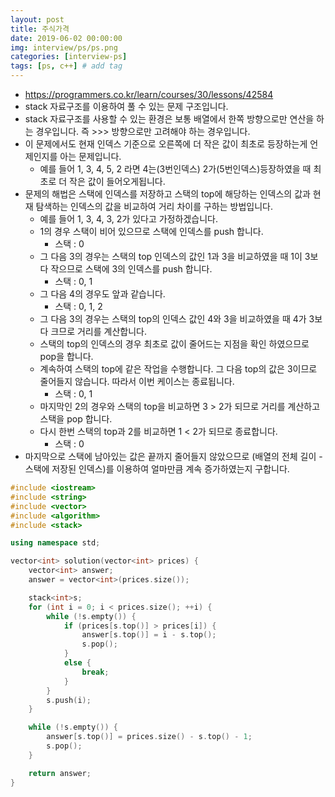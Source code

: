 ```yaml
---
layout: post
title: 주식가격
date: 2019-06-02 00:00:00
img: interview/ps/ps.png
categories: [interview-ps] 
tags: [ps, c++] # add tag
---
```


+ https://programmers.co.kr/learn/courses/30/lessons/42584
+ stack 자료구조를 이용하여 풀 수 있는 문제 구조입니다.
+ stack 자료구조를 사용할 수 있는 환경은 보통 배열에서 한쪽 방향으로만 연산을 하는 경우입니다. 즉 >>> 방향으로만 고려해야 하는 경우입니다.
+ 이 문제에서도 현재 인덱스 기준으로 오른쪽에 더 작은 값이 최초로 등장하는게 언제인지를 아는 문제입니다.
    + 예를 들어 1, 3, 4, 5, 2 라면 4는(3번인덱스) 2가(5번인덱스)등장하였을 때 최초로 더 작은 값이 들어오게됩니다.
+ 문제의 해법은 스택에 인덱스를 저장하고 스택의 top에 해당하는 인덱스의 값과 현재 탐색하는 인덱스의 값을 비교하여 거리 차이를 구하는 방법입니다.
    + 예를 들어 1, 3, 4, 3, 2가 있다고 가정하겠습니다.
    + 1의 경우 스택이 비어 있으므로 스택에 인덱스를 push 합니다. 
        + 스택 : 0
    + 그 다음 3의 경우는 스택의 top 인덱스의 값인 1과 3을 비교하였을 때 1이 3보다 작으므로 스택에 3의 인덱스를 push 합니다.
        + 스택 : 0, 1
    + 그 다음 4의 경우도 앞과 같습니다.
        + 스택 : 0, 1, 2
    + 그 다음 3의 경우는 스택의 top의 인덱스 값인 4와 3을 비교하였을 때 4가 3보다 크므로 거리를 계산합니다. 
    + 스택의 top의 인덱스의 경우 최초로 값이 줄어드는 지점을 확인 하였으므로 pop을 합니다.
    + 계속하여 스택의 top에 같은 작업을 수행합니다. 그 다음 top의 값은 3이므로 줄어들지 않습니다. 따라서 이번 케이스는 종료됩니다.
        + 스택 : 0, 1
    + 마지막인 2의 경우와 스택의 top을 비교하면 3 > 2가 되므로 거리를 계산하고 스택을 pop 합니다.
    + 다시 한번 스택의 top과 2를 비교하면 1 < 2가 되므로 종료합니다.
        + 스택 : 0
+ 마지막으로 스택에 남아있는 값은 끝까지 줄어들지 않았으므로 (배열의 전체 길이 - 스택에 저장된 인덱스)를 이용하여 얼마만큼 계속 증가하였는지 구합니다.
           

```cpp
#include <iostream>
#include <string>
#include <vector>
#include <algorithm>
#include <stack>

using namespace std;

vector<int> solution(vector<int> prices) {
	vector<int> answer;
	answer = vector<int>(prices.size());

	stack<int>s;
	for (int i = 0; i < prices.size(); ++i) {
		while (!s.empty()) {
			if (prices[s.top()] > prices[i]) {
				answer[s.top()] = i - s.top();
				s.pop();
			}
			else {
				break;
			}
		}
		s.push(i);
	}

	while (!s.empty()) {
		answer[s.top()] = prices.size() - s.top() - 1;
		s.pop();
	}

	return answer;
}
```